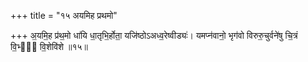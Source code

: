 +++
title = "१५ अयमिह प्रथमो"

+++
अ॒यमि॒ह प्र॑थ॒मो धा॑यि धा॒तृभि॒र्होता॒ यजि॑ष्ठोऽअध्व॒रेष्वीड्यः॑। यमप्न॑वानो॒ भृग॑वो विरुरु॒चुर्वने॑षु चि॒त्रं वि॒भ्वं᳖ वि॒शेवि॑शे ॥१५॥